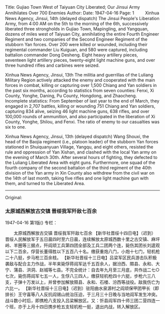Title: Gujiao Town West of Taiyuan City Liberated; Our Jinsui Army Annihilates Over 700 Enemies
Author:
Date: 1947-04-16
Page: 1
　　
Xinhua News Agency, Jinsui, 14th (delayed dispatch) The Jinsui People's Liberation Army, from 4:00 AM on the 5th to the morning of the 6th, successively liberated three strongholds in Gujiao Town, Mapingling, and Yangquan, dozens of miles west of Taiyuan City, annihilating the entire Fourth Engineer Regiment and two companies of the Second Engineer Regiment of the stubborn Yan forces. Over 200 were killed or wounded, including their regimental commander Liu Kuiguan, and 580 were captured, including battalion commander Dong Desheng. Eight heavy artillery pieces, seventeen light artillery pieces, twenty-eight light machine guns, and over three hundred rifles and carbines were seized.

Xinhua News Agency, Jinsui, 13th The militia and guerrillas of the Luliang Military Region actively attacked the enemy and cooperated with the main forces in combat, killing or capturing over 1,500 Chiang and Yan soldiers in the past six months, according to statistics from seven counties: Fenxi, Xi County, Yonghe, Daning, Pu County, Hongdong, and Zhaocheng. Incomplete statistics: From September of last year to the end of March, they engaged in 2,707 battles, killing or wounding 751 Chiang and Yan soldiers, capturing 834 alive, seizing 46 light machine guns, 638 rifles, and over 100,000 rounds of ammunition, and also participated in the liberation of Xi County, Yonghe, Shilou, and Fenxi. The ratio of enemy to our casualties was six to one.

Xinhua News Agency, Jinsui, 13th (delayed dispatch) Wang Shouxi, the head of the Baojia regiment (i.e., platoon leader) of the stubborn Yan forces stationed in Shuiquanyuan Village, Yangqu, and eight others, resisted the rule and oppression of Yan Xishan, and clashed with the local Yan army on the evening of March 30th. After several hours of fighting, they defected to the Luliang Liberated Area with eight guns. Furthermore, one squad of the fourth company of the second battalion of the third regiment of the 40th division of the Yan army in Xin County also withdrew from the civil war on the 14th of last month, taking five rifles and one light machine gun with them, and turned to the Liberated Area.



<hr /> 

Original: 


### 太原城西解放古交镇  晋绥我军歼敌七百余

1947-04-16
第1版()
专栏：

　　太原城西解放古交镇
    晋绥我军歼敌七百余
    【新华社晋绥十四日电】（迟到）晋绥人民解放军于五日晨四时至六日晨，连续解放太原城西数十里之古交镇、麻坪岭、羊圈等三据点，歼阎顽工兵第四团全部及工兵二团两个连，毙伤其团长刘逵观以下二百余，俘营长董得胜以下五百八十名。缴获重炮八门，小炮十七门，轻机枪二十八挺，步马枪三百余枝。
    【新华社晋绥十三日电】吕梁军区民兵游击队积极袭敌与配合主力作战，半年来毙俘蒋阎军达千五百余人，据汾西、隰县、永和、大宁、蒲县、洪洞、赵城等七县。不完全统计：自去年九月至三月底，共作战二七○七次，毙伤蒋阎军七五一人，生俘八三四人，缴获轻机枪四十六挺，步枪六三八支，子弹十万发以上，并曾参加解放隰县、永和、石楼、汾西等战役。敌我伤亡为六比一。
    【新华社晋绥十三日电】（迟到）驻阳曲水泉源村之阎顽保甲团甲长（即排长）王守喜等八人反抗阎锡山统治压迫，于三月三十日晚与当地阎军发生冲突。战斗数小时后，即携枪八支投入吕梁解放区。又：忻县阎军四十师三团二营四连一个班，亦于上月十四日携步枪五支轻机枪一挺，退出内战，转入解放区。
